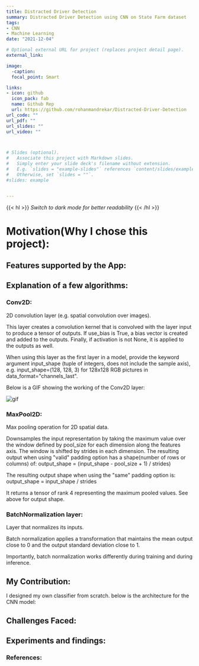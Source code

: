 ```yaml
---
title: Distracted Driver Detection
summary: Distracted Driver Detection using CNN on State Farm dataset
tags:
- CNN
- Machine Learning
date: "2021-12-04"

# Optional external URL for project (replaces project detail page).
external_link:

image:
  -caption: 
  focal_point: Smart

links:
- icon: github
  icon_pack: fab
  name: Github Rep
  url: https://github.com/rohanmandrekar/Distracted-Driver-Detection
url_code: ""
url_pdf: ""
url_slides: ""
url_video: ""



# Slides (optional).
#   Associate this project with Markdown slides.
#   Simply enter your slide deck's filename without extension.
#   E.g. `slides = "example-slides"` references `content/slides/example-slides.md`.
#   Otherwise, set `slides = ""`.
#slides: example


---
```


{{< hl >}} _Switch to dark mode for better readability_ {{< /hl >}}

# Motivation(Why I chose this project):




## Features supported by the App:


## Explanation of a few algorithms:
### Conv2D:
2D convolution layer (e.g. spatial convolution over images).

This layer creates a convolution kernel that is convolved with the layer input to produce a tensor of outputs. If use_bias is True, a bias vector is created and added to the outputs. Finally, if activation is not None, it is applied to the outputs as well.

When using this layer as the first layer in a model, provide the keyword argument input_shape (tuple of integers, does not include the sample axis), e.g. input_shape=(128, 128, 3) for 128x128 RGB pictures in data_format="channels_last".

Below is a GIF showing the working of the Conv2D layer:

![gif](./conv2d.gif)

### MaxPool2D:
Max pooling operation for 2D spatial data.

Downsamples the input representation by taking the maximum value over the window defined by pool_size for each dimension along the features axis. The window is shifted by strides in each dimension. The resulting output when using "valid" padding option has a shape(number of rows or columns) of: output_shape = (input_shape - pool_size + 1) / strides)

The resulting output shape when using the "same" padding option is: output_shape = input_shape / strides

It returns a tensor of rank 4 representing the maximum pooled values. See above for output shape.

### BatchNormalization layer:
Layer that normalizes its inputs.

Batch normalization applies a transformation that maintains the mean output close to 0 and the output standard deviation close to 1.

Importantly, batch normalization works differently during training and during inference.

## My Contribution:
I designed my own classifier from scratch. below is the architecture for the CNN model:



## Challenges Faced:


## Experiments and findings:  



### References:


